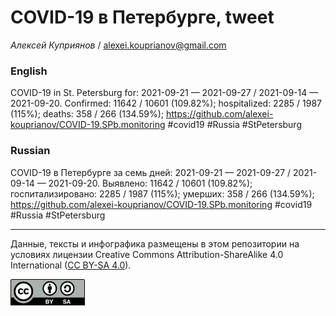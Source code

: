 COVID-19 в Петербурге, tweet
============================

*Алексей Куприянов* /
<a href="mailto:alexei.kouprianov@gmail.com" class="email">alexei.kouprianov@gmail.com</a>

### English

COVID-19 in St. Petersburg for: 2021-09-21 — 2021-09-27 / 2021-09-14 —
2021-09-20. Сonfirmed: 11642 / 10601 (109.82%); hospitalized: 2285 /
1987 (115%); deaths: 358 / 266 (134.59%);
<a href="https://github.com/alexei-kouprianov/COVID-19.SPb.monitoring" class="uri">https://github.com/alexei-kouprianov/COVID-19.SPb.monitoring</a>
\#covid19 \#Russia \#StPetersburg

### Russian

COVID-19 в Петербурге за семь дней: 2021-09-21 — 2021-09-27 / 2021-09-14
— 2021-09-20. Выявлено: 11642 / 10601 (109.82%); госпитализировано: 2285
/ 1987 (115%); умерших: 358 / 266 (134.59%);
<a href="https://github.com/alexei-kouprianov/COVID-19.SPb.monitoring" class="uri">https://github.com/alexei-kouprianov/COVID-19.SPb.monitoring</a>
\#covid19 \#Russia \#StPetersburg

------------------------------------------------------------------------

Данные, тексты и инфографика размещены в этом репозитории на условиях
лицензии Creative Commons Attribution-ShareAlike 4.0 International ([CC
BY-SA 4.0](https://creativecommons.org/licenses/by-sa/4.0/)).

![](../misc/CC-BY-SA-icon.png "CC-BY-SA")

